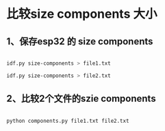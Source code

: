 # 比较size components 大小

## 1、保存esp32 的 size components

```sh

idf.py size-components > file1.txt

idf.py size-components > file2.txt

```

## 2、比较2个文件的szie components

```sh

python components.py file1.txt file2.txt

```
